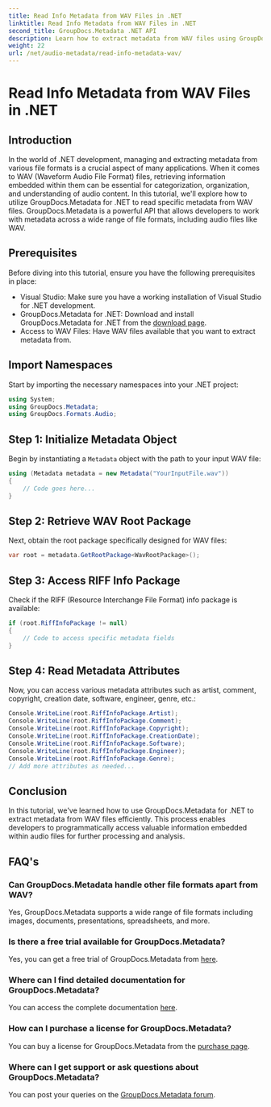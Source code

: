 ```yaml
---
title: Read Info Metadata from WAV Files in .NET
linktitle: Read Info Metadata from WAV Files in .NET
second_title: GroupDocs.Metadata .NET API
description: Learn how to extract metadata from WAV files using GroupDocs.Metadata for .NET. Dive into this step-by-step tutorial to leverage metadata for audio file management.
weight: 22
url: /net/audio-metadata/read-info-metadata-wav/
---
```


# Read Info Metadata from WAV Files in .NET

## Introduction
In the world of .NET development, managing and extracting metadata from various file formats is a crucial aspect of many applications. When it comes to WAV (Waveform Audio File Format) files, retrieving information embedded within them can be essential for categorization, organization, and understanding of audio content.
In this tutorial, we'll explore how to utilize GroupDocs.Metadata for .NET to read specific metadata from WAV files. GroupDocs.Metadata is a powerful API that allows developers to work with metadata across a wide range of file formats, including audio files like WAV.
## Prerequisites
Before diving into this tutorial, ensure you have the following prerequisites in place:
- Visual Studio: Make sure you have a working installation of Visual Studio for .NET development.
- GroupDocs.Metadata for .NET: Download and install GroupDocs.Metadata for .NET from the [download page](https://releases.groupdocs.com/metadata/net/).
- Access to WAV Files: Have WAV files available that you want to extract metadata from.

## Import Namespaces
Start by importing the necessary namespaces into your .NET project:
```csharp
using System;
using GroupDocs.Metadata;
using GroupDocs.Formats.Audio;
```
## Step 1: Initialize Metadata Object
Begin by instantiating a `Metadata` object with the path to your input WAV file:
```csharp
using (Metadata metadata = new Metadata("YourInputFile.wav"))
{
    // Code goes here...
}
```
## Step 2: Retrieve WAV Root Package
Next, obtain the root package specifically designed for WAV files:
```csharp
var root = metadata.GetRootPackage<WavRootPackage>();
```
## Step 3: Access RIFF Info Package
Check if the RIFF (Resource Interchange File Format) info package is available:
```csharp
if (root.RiffInfoPackage != null)
{
    // Code to access specific metadata fields
}
```
## Step 4: Read Metadata Attributes
Now, you can access various metadata attributes such as artist, comment, copyright, creation date, software, engineer, genre, etc.:
```csharp
Console.WriteLine(root.RiffInfoPackage.Artist);
Console.WriteLine(root.RiffInfoPackage.Comment);
Console.WriteLine(root.RiffInfoPackage.Copyright);
Console.WriteLine(root.RiffInfoPackage.CreationDate);
Console.WriteLine(root.RiffInfoPackage.Software);
Console.WriteLine(root.RiffInfoPackage.Engineer);
Console.WriteLine(root.RiffInfoPackage.Genre);
// Add more attributes as needed...
```

## Conclusion
In this tutorial, we've learned how to use GroupDocs.Metadata for .NET to extract metadata from WAV files efficiently. This process enables developers to programmatically access valuable information embedded within audio files for further processing and analysis.

## FAQ's
### Can GroupDocs.Metadata handle other file formats apart from WAV?
Yes, GroupDocs.Metadata supports a wide range of file formats including images, documents, presentations, spreadsheets, and more.
### Is there a free trial available for GroupDocs.Metadata?
Yes, you can get a free trial of GroupDocs.Metadata from [here](https://releases.groupdocs.com/).
### Where can I find detailed documentation for GroupDocs.Metadata?
You can access the complete documentation [here](https://tutorials.groupdocs.com/metadata/net/).
### How can I purchase a license for GroupDocs.Metadata?
You can buy a license for GroupDocs.Metadata from the [purchase page](https://purchase.groupdocs.com/buy).
### Where can I get support or ask questions about GroupDocs.Metadata?
You can post your queries on the [GroupDocs.Metadata forum](https://forum.groupdocs.com/c/metadata/14).
